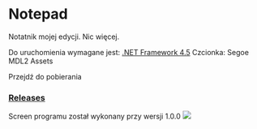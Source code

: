 # Notepad
Notatnik mojej edycji. Nic więcej.

Do uruchomienia wymagane jest:
<a href="https://www.microsoft.com/pl-pl/download/details.aspx?id=30653">.NET Framework 4.5</a>
Czcionka: Segoe MDL2 Assets

Przejdź do pobierania<br>
### <a href="https://github.com/KrzysiekSiemv/Notepad/releases/tag/1.0.1">Releases</a>

Screen programu został wykonany przy wersji 1.0.0
<img src="https://i.imgur.com/AYb10zA.png" />
